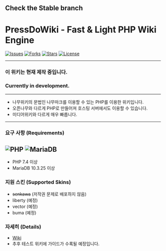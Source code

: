## Check the Stable branch

# PressDoWiki - Fast & Light PHP Wiki Engine

[![Issues](https://img.shields.io/github/issues/aaei924/PressDoWiki?style=for-the-badge)](https://github.com/aaei924/PressDoWiki)
[![Forks](https://img.shields.io/github/forks/aaei924/PressDoWiki.svg?style=for-the-badge)](https://github.com/aaei924/PressDoWiki)
[![Stars](https://img.shields.io/github/stars/aaei924/PressDoWiki.svg?style=for-the-badge)](https://github.com/aaei924/PressDoWiki)
[![License](https://img.shields.io/github/license/aaei924/PressDoWiki.svg?style=for-the-badge)](https://github.com/aaei924/PressDoWiki)

-------------------------
### 이 위키는 현재 제작 중입니다.
### Currently in development.
-------------------------

- 나무위키의 문법인 나무마크를 이용할 수 있는 PHP를 이용한 위키입니다.
- 오픈나무와 다르게 PHP로 만들어져 호스팅 서버에서도 이용할 수 있습니다.
- 미디어위키와 다르게 매우 빠릅니다.

-------------------------
### 요구 사항 (Requirements)
![PHP](https://img.shields.io/badge/PHP-%3E%3D7.4-4F5D95?style=for-the-badge&logo=php)
![MariaDB](https://img.shields.io/badge/MariaDB-%3E%3D10.3.25-003545?style=for-the-badge&logo=mariadb)
-------------------------

- PHP 7.4 이상
- MariaDB 10.3.25 이상

### 지원 스킨 (Supported Skins)
- ~~senkawa~~ (저작권 문제로 배포하지 않음)
- liberty (예정)
- vector (예정)
- buma (예정)

### 자세히 (Details)
- [Wiki](https://github.com/aaei924/PressDoWiki/wiki)
- 추후 테스트 위키에 가이드가 수록될 예정입니다.
